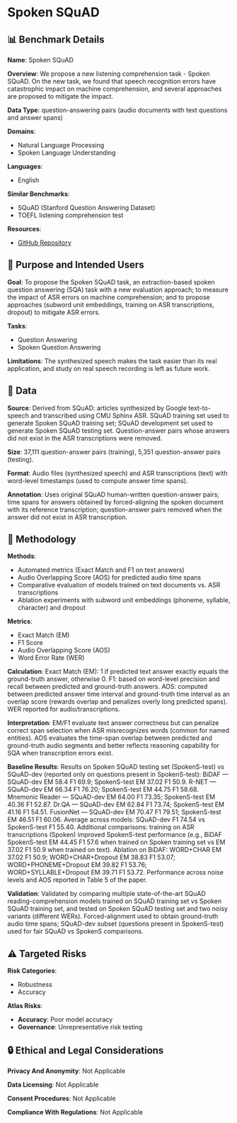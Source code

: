 # Spoken SQuAD

## 📊 Benchmark Details

**Name**: Spoken SQuAD

**Overview**: We propose a new listening comprehension task - Spoken SQuAD. On the new task, we found that speech recognition errors have catastrophic impact on machine comprehension, and several approaches are proposed to mitigate the impact.

**Data Type**: question-answering pairs (audio documents with text questions and answer spans)

**Domains**:
- Natural Language Processing
- Spoken Language Understanding

**Languages**:
- English

**Similar Benchmarks**:
- SQuAD (Stanford Question Answering Dataset)
- TOEFL listening comprehension test

**Resources**:
- [GitHub Repository](https://github.com/chiahsuan156/Spoken-SQuAD)

## 🎯 Purpose and Intended Users

**Goal**: To propose the Spoken SQuAD task, an extraction-based spoken question answering (SQA) task with a new evaluation approach; to measure the impact of ASR errors on machine comprehension; and to propose approaches (subword unit embeddings, training on ASR transcriptions, dropout) to mitigate ASR errors.

**Tasks**:
- Question Answering
- Spoken Question Answering

**Limitations**: The synthesized speech makes the task easier than its real application, and study on real speech recording is left as future work.

## 💾 Data

**Source**: Derived from SQuAD: articles synthesized by Google text-to-speech and transcribed using CMU Sphinx ASR. SQuAD training set used to generate Spoken SQuAD training set; SQuAD development set used to generate Spoken SQuAD testing set. Question-answer pairs whose answers did not exist in the ASR transcriptions were removed.

**Size**: 37,111 question-answer pairs (training), 5,351 question-answer pairs (testing).

**Format**: Audio files (synthesized speech) and ASR transcriptions (text) with word-level timestamps (used to compute answer time spans).

**Annotation**: Uses original SQuAD human-written question-answer pairs; time spans for answers obtained by forced-aligning the spoken document with its reference transcription; question-answer pairs removed when the answer did not exist in ASR transcription.

## 🔬 Methodology

**Methods**:
- Automated metrics (Exact Match and F1 on text answers)
- Audio Overlapping Score (AOS) for predicted audio time spans
- Comparative evaluation of models trained on text documents vs. ASR transcriptions
- Ablation experiments with subword unit embeddings (phoneme, syllable, character) and dropout

**Metrics**:
- Exact Match (EM)
- F1 Score
- Audio Overlapping Score (AOS)
- Word Error Rate (WER)

**Calculation**: Exact Match (EM): 1 if predicted text answer exactly equals the ground-truth answer, otherwise 0. F1: based on word-level precision and recall between predicted and ground-truth answers. AOS: computed between predicted answer time interval and ground-truth time interval as an overlap score (rewards overlap and penalizes overly long predicted spans). WER reported for audio/transcriptions.

**Interpretation**: EM/F1 evaluate text answer correctness but can penalize correct span selection when ASR misrecognizes words (common for named entities). AOS evaluates the time-span overlap between predicted and ground-truth audio segments and better reflects reasoning capability for SQA when transcription errors exist.

**Baseline Results**: Results on Spoken SQuAD testing set (SpokenS-test) vs SQuAD-dev (reported only on questions present in SpokenS-test): BiDAF — SQuAD-dev EM 58.4 F1 69.9; SpokenS-test EM 37.02 F1 50.9. R-NET — SQuAD-dev EM 66.34 F1 76.20; SpokenS-test EM 44.75 F1 58.68. Mnemonic Reader — SQuAD-dev EM 64.00 F1 73.35; SpokenS-test EM 40.36 F1 52.87. Dr.QA — SQuAD-dev EM 62.84 F1 73.74; SpokenS-test EM 41.16 F1 54.51. FusionNet — SQuAD-dev EM 70.47 F1 79.51; SpokenS-test EM 46.51 F1 60.06. Average across models: SQuAD-dev F1 74.54 vs SpokenS-test F1 55.40. Additional comparisons: training on ASR transcriptions (Spoken) improved SpokenS-test performance (e.g., BiDAF SpokenS-test EM 44.45 F1 57.6 when trained on Spoken training set vs EM 37.02 F1 50.9 when trained on text). Ablation on BiDAF: WORD+CHAR EM 37.02 F1 50.9; WORD+CHAR+Dropout EM 38.83 F1 53.07; WORD+PHONEME+Dropout EM 39.82 F1 53.76; WORD+SYLLABLE+Dropout EM 39.71 F1 53.72. Performance across noise levels and AOS reported in Table 5 of the paper.

**Validation**: Validated by comparing multiple state-of-the-art SQuAD reading-comprehension models trained on SQuAD training set vs Spoken SQuAD training set, and tested on Spoken SQuAD testing set and two noisy variants (different WERs). Forced-alignment used to obtain ground-truth audio time spans; SQuAD-dev subset (questions present in SpokenS-test) used for fair SQuAD vs SpokenS comparisons.

## ⚠️ Targeted Risks

**Risk Categories**:
- Robustness
- Accuracy

**Atlas Risks**:
- **Accuracy**: Poor model accuracy
- **Governance**: Unrepresentative risk testing

## 🔒 Ethical and Legal Considerations

**Privacy And Anonymity**: Not Applicable

**Data Licensing**: Not Applicable

**Consent Procedures**: Not Applicable

**Compliance With Regulations**: Not Applicable
